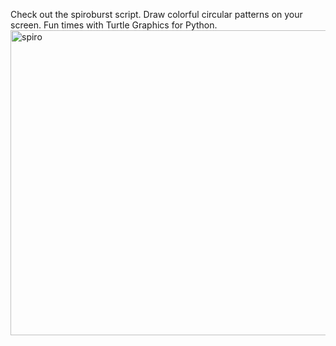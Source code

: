 Check out the spiroburst script.
Draw colorful circular patterns on your screen.
Fun times with Turtle Graphics for Python.<img width="928" height="488" alt="spiro" src="https://github.com/user-attachments/assets/4b5cdc72-199b-421e-be0d-82f75330e035" />
